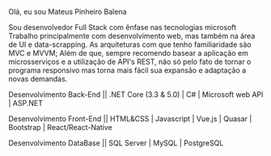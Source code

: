 Olá, eu sou Mateus Pinheiro Balena

Sou desenvolvedor Full Stack com ênfase nas tecnologias microsoft
Trabalho principalmente com desenvolvimento web, mas também na área de UI e data-scrapping.
As arquiteturas com que tenho familiaridade são MVC e MVVM; Além de que, sempre recomendo basear a aplicação em microsserviços e a utilização de API's REST, não só pelo fato de tornar o programa responsivo mas torna mais fácil sua expansão e adaptação a novas demandas.

Desenvolvimento Back-End ||
.NET Core (3.3 & 5.0) | C# | Microsoft web API | ASP.NET

Desenvolvimento Front-End ||
HTML&CSS | Javascript | Vue.js | Quasar | Bootstrap | React/React-Native

Desenvolvimento DataBase ||
SQL Server | MySQL | PostgreSQL
